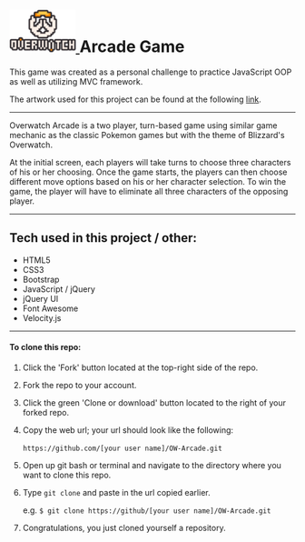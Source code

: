 
<h1> 
  <a href="http://briandhkim.fun" target="_blank">
    <img src="https://github.com/briandhkim/8-bit-game/blob/master/images/owlogo.png?raw=true" height="75">
  </a>
  Arcade Game
</h1>

   This game was created as a personal challenge to practice JavaScript OOP as well as utilizing MVC framework.
   
   The artwork used for this project can be found at the following [link](http://chiwadesu.tumblr.com/).

------
Overwatch Arcade is a two player, turn-based game using similar game mechanic as the classic Pokemon games but with the theme of Blizzard's Overwatch. 

At the initial screen, each players will take turns to choose three characters of his or her choosing. Once the game starts, the players can then choose different move options based on his or her character selection. To win the game, the player will have to eliminate all three characters of the opposing player. 

-----
## Tech used in this project / other:
- HTML5
- CSS3
- Bootstrap
- JavaScript / jQuery
- jQuery UI
- Font Awesome
- Velocity.js
-----

#### To clone this repo:
1. Click the 'Fork' button located at the top-right side of the repo.
2. Fork the repo to your account.
3. Click the green 'Clone or download' button located to the right of your forked repo.
4. Copy the web url; your url should look like the following:

   `https://github.com/[your user name]/OW-Arcade.git`

5. Open up git bash or terminal and navigate to the directory where you want to clone this repo.
6. Type `git clone` and paste in the url copied earlier.

   e.g. `$ git clone https://github/[your user name]/OW-Arcade.git`
   
7. Congratulations, you just cloned yourself a repository. 
